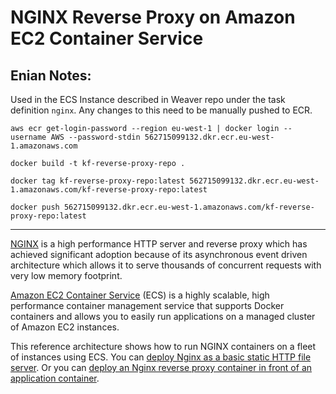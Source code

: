 # NGINX Reverse Proxy on Amazon EC2 Container Service

## Enian Notes:
Used in the ECS Instance described in Weaver repo under the task definition `nginx`.
Any changes to this need to be manually pushed to ECR.

```aidl
aws ecr get-login-password --region eu-west-1 | docker login --username AWS --password-stdin 562715099132.dkr.ecr.eu-west-1.amazonaws.com

docker build -t kf-reverse-proxy-repo .

docker tag kf-reverse-proxy-repo:latest 562715099132.dkr.ecr.eu-west-1.amazonaws.com/kf-reverse-proxy-repo:latest

docker push 562715099132.dkr.ecr.eu-west-1.amazonaws.com/kf-reverse-proxy-repo:latest
```

----

[NGINX](https://www.nginx.com/resources/wiki/) is a high performance HTTP server and reverse proxy which has achieved significant adoption because of its asynchronous event driven architecture which allows it to serve thousands of concurrent requests with very low memory footprint.

[Amazon EC2 Container Service](https://aws.amazon.com/ecs/) (ECS) is a highly scalable, high performance container management service that supports Docker containers and allows you to easily run applications on a managed cluster of Amazon EC2 instances.

This reference architecture shows how to run NGINX containers on a fleet of instances using ECS. You can [deploy Nginx as a basic static HTTP file server](/static-host). Or you can [deploy an Nginx reverse proxy container in front of an application container](/reverse-proxy).
